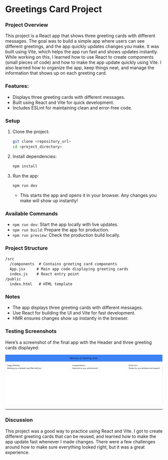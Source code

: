 # Greetings Card Project

### Project Overview

This project is a React app that shows three greeting cards with different messages. The goal was to build a simple app where users can see different greetings, and the app quickly updates changes you make. It was built using Vite, which helps the app run fast and shows updates instantly.
                While working on this, I learned how to use React to create components (small pieces of code) and how to make the app update quickly using Vite. I also learned how to organize the app, keep things neat, and manage the information that shows up on each greeting card.


### Features:
- Displays three greeting cards with different messages.
- Built using React and Vite for quick development.
- Includes ESLint for maintaining clean and error-free code.

### Setup

1. Clone the project:
   ```bash
   git clone <repository_url>
   cd <project_directory>
   ```

2. Install dependencies:
   ```bash
   npm install
   ```

3. Run the app:
   ```bash
   npm run dev
   ```
   - This starts the app and opens it in your browser. Any changes you make will show up instantly!

### Available Commands

- `npm run dev`: Start the app locally with live updates.
- `npm run build`: Prepare the app for production.
- `npm run preview`: Check the production build locally.

### Project Structure

```
/src
  /components  # Contains greeting card components
  App.jsx     # Main app code displaying greeting cards
  index.js    # React entry point
/public
  index.html   # HTML template
```

### Notes

- The app displays three greeting cards with different messages.
- Use React for building the UI and Vite for fast development.
- HMR ensures changes show up instantly in the browser.


### Testing Screenshots

Here’s a screenshot of the final app with the Header and three greeting cards displayed:

![Greeting Cards Screenshot](./src/assets/greeting-cards.png)

--- 


### Discussion

This project was a good way to practice using React and Vite. I got to create different greeting cards that can be reused, and learned how to make the app update fast whenever I made changes. There were a few challenges around how to make sure everything looked right, but it was a great experience.

